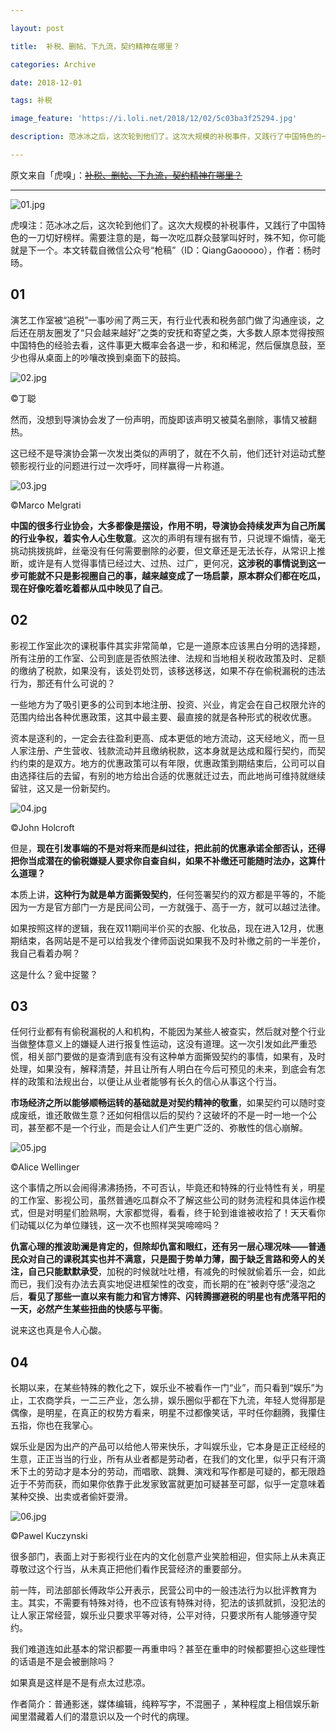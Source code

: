 ```yaml
---

layout: post

title:  补税、删帖、下九流，契约精神在哪里？

categories: Archive

date: 2018-12-01

tags: 补税

image_feature: 'https://i.loli.net/2018/12/02/5c03ba3f25294.jpg'

description: 范冰冰之后，这次轮到他们了。这次大规模的补税事件，又践行了中国特色的一刀切好榜样。需要注意的是，每一次吃瓜群众鼓掌叫好时，殊不知，你可能就是下一个。

---
```


原文来自「虎嗅」：~~[补税、删帖、下九流，契约精神在哪里？](http://wechatscope.jmsc.hku.hk:8000/html?fn=wxid_7620846208112_2018-12-02_2655552339_cPGYQZ701n.y.tar.gz)~~

---

![01.jpg](https://i.loli.net/2018/12/02/5c03ba3f25294.jpg)

虎嗅注：范冰冰之后，这次轮到他们了。这次大规模的补税事件，又践行了中国特色的一刀切好榜样。需要注意的是，每一次吃瓜群众鼓掌叫好时，殊不知，你可能就是下一个。本文转载自微信公众号“枪稿”（ID：QiangGaooooo），作者：杨时旸。

## 01

演艺工作室被“追税”一事吵闹了两三天，有行业代表和税务部门做了沟通座谈，之后还在朋友圈发了“只会越来越好”之类的安抚和寄望之类，大多数人原本觉得按照中国特色的经验去看，这件事更大概率会各退一步，和和稀泥，然后偃旗息鼓，至少也得从桌面上的吵嚷改换到桌面下的鼓捣。

![02.jpg](https://i.loli.net/2018/12/02/5c03ba417369c.jpg)

<figcaption>©丁聪</figcaption>

然而，没想到导演协会发了一份声明，而旋即该声明又被莫名删除，事情又被翻热。

这已经不是导演协会第一次发出类似的声明了，就在不久前，他们还针对运动式整顿影视行业的问题进行过一次呼吁，同样赢得一片称道。

![03.jpg](https://i.loli.net/2018/12/02/5c03ba41bf497.jpg)

<figcaption>©Marco Melgrati</figcaption>

**中国的很多行业协会，大多都像是摆设，作用不明，导演协会持续发声为自己所属的行业争权，着实令人心生敬意**。这次的声明有理有据有节，只说理不煽情，毫无挑动挑拨挑衅，丝毫没有任何需要删除的必要，但文章还是无法长存，从常识上推断，或许是有人觉得事情已经过大、过热、过广，更何况，**这涉税的事情说到这一步可能就不只是影视圈自己的事，越来越变成了一场启蒙，原本群众们都在吃瓜，现在好像吃着吃着都从瓜中映见了自己**。

## 02

影视工作室此次的课税事件其实非常简单，它是一道原本应该黑白分明的选择题，所有注册的工作室、公司到底是否依照法律、法规和当地相关税收政策及时、足额的缴纳了税款，如果没有，该处罚处罚，该移送移送，如果不存在偷税漏税的违法行为，那还有什么可说的？

一些地方为了吸引更多的公司到本地注册、投资、兴业，肯定会在自己权限允许的范围内给出各种优惠政策，这其中最主要、最直接的就是各种形式的税收优惠。

资本是逐利的，一定会去往盈利更高、成本更低的地方流动，这天经地义，而一旦人家注册、产生营收、钱款流动并且缴纳税款，这本身就是达成和履行契约，而契约约束的是双方。地方的优惠政策可以有年限，优惠政策到期结束后，公司可以自由选择往后的去留，有别的地方给出合适的优惠就迁过去，而此地尚可维持就继续留驻，这又是一份新契约。

![04.jpg](https://i.loli.net/2018/12/02/5c03ba4219c56.jpg)

<figcaption>©John Holcroft</figcaption>

但是，**现在引发事端的不是对将来而是纠过往，把此前的优惠承诺全部否认，还得把你当成潜在的偷税嫌疑人要求你自查自纠，如果不补缴还可能随时法办，这算什么道理？**

本质上讲，**这种行为就是单方面撕毁契约**，任何签署契约的双方都是平等的，不能因为一方是官方部门一方是民间公司，一方就强于、高于一方，就可以越过法律。

如果按照这样的逻辑，我在双11期间半价买的衣服、化妆品，现在进入12月，优惠期结束，各网站是不是可以给我发个律师函说如果我不及时补缴之前的一半差价，我自己看着办啊？

这是什么？瓮中捉鳖？

## 03

任何行业都有有偷税漏税的人和机构，不能因为某些人被查实，然后就对整个行业当做整体意义上的嫌疑人进行报复性运动，这没有道理。这一次引发如此严重恐慌，相关部门要做的是查清到底有没有这种单方面撕毁契约的事情，如果有，及时处理，如果没有，解释清楚，并且让所有人明白在今后可预见的未来，到底会有怎样的政策和法规出台，以便让从业者能够有长久的信心从事这个行当。

**市场经济之所以能够顺畅运转的基础就是对契约精神的敬重**，如果契约可以随时变成废纸，谁还敢做生意？还如何相信以后的契约？这破坏的不是一时一地一个公司，甚至都不是一个行业，而是会让人们产生更广泛的、弥散性的信心崩解。

![05.jpg](https://i.loli.net/2018/12/02/5c03ba4170f46.jpg)

<figcaption>©Alice Wellinger</figcaption>

这个事情之所以会闹得沸沸扬扬，不可否认，毕竟还和特殊的行业特性有关，明星的工作室、影视公司，虽然普通吃瓜群众不了解这些公司的财务流程和具体运作模式，但是对明星们脸熟啊，大家都觉得，看看，终于轮到谁谁被收拾了！天天看你们动辄以亿为单位赚钱，这一次不也照样哭哭啼啼吗？

**仇富心理的推波助澜是肯定的，但除却仇富和眼红，还有另一层心理况味——普通民众对自己的课税其实也并不满意，只是囿于势单力薄，囿于缺乏言路和旁人的关注，自己只能默默承受**，加税的时候就吐吐槽，有减免的时候就偷着乐一会，如此而已，我们没有办法去真实地促进框架性的改变，而长期的在“被剥夺感”浸泡之后，**看见了那些一直以来有能力和官方博弈、闪转腾挪避税的明星也有虎落平阳的一天，必然产生某些扭曲的快感与平衡**。

说来这也真是令人心酸。

## 04

长期以来，在某些特殊的教化之下，娱乐业不被看作一门“业”，而只看到“娱乐”为止，工农商学兵，一二三产业，怎么排，娱乐圈似乎都在下九流，年轻人觉得那是偶像，是明星，在真正的权势方看来，明星不过都像笑话，平时任你翻腾，我攥住五指，你也在我掌心。


娱乐业是因为出产的产品可以给他人带来快乐，才叫娱乐业，它本身是正正经经的生意，正正当当的行业，所有从业者都是劳动者，在我们的文化里，似乎只有汗滴禾下土的劳动才是本分的劳动，而唱歌、跳舞、演戏和写作都是可疑的，都无限趋近于不劳而获，而如果你依靠于此发家致富就更加可疑甚至可鄙，似乎一定意味着某种交换、出卖或者偷奸耍滑。

![06.jpg](https://i.loli.net/2018/12/02/5c03ba4125976.jpg)

<figcaption>©Pawel Kuczynski</figcaption>

很多部门，表面上对于影视行业在内的文化创意产业笑脸相迎，但实际上从未真正尊敬过这个行当，从未真正把他们看作民营经济的重要部分。

前一阵，司法部部长傅政华公开表示，民营公司中的一般违法行为以批评教育为主。其实，不需要有特殊对待，也不应该有特殊对待，犯法的该抓就抓，没犯法的让人家正常经营，娱乐业只要求平等对待，公平对待，只要求所有人能够遵守契约。

我们难道连如此基本的常识都要一再重申吗？甚至在重申的时候都要担心这些理性的话语是不是会被删除吗？

如果真是这样是不是有点太过悲凉。

作者简介：普通影迷，媒体编辑，纯粹写字，不混圈子 ，某种程度上相信娱乐新闻里潜藏着人们的潜意识以及一个时代的病理。
